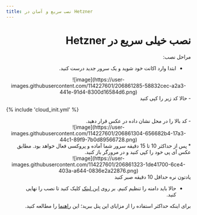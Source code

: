 ```yaml
---
title: نصب سریع و آسان در Hetzner
---
```



<div dir="rtl" markdown="1">
<!-- [آموزش گرفتن اکانت هتزنر از صفر تا صد](https://www.youtube.com/watch?v=XfS2Y6hZkqw) -->


# نصب خیلی سریع در Hetzner

</div>

<!--

<div align=center markdown=1>

**فیلم آموزش هتزنر از صفر تا صد**
[![Hetzner](https://img.youtube.com/vi/vQ-NAfRXTZo/maxresdefault.jpg)](https://www.youtube.com/watch?v=vQ-NAfRXTZo)

</div>

-->

<div dir="rtl" markdown=1>
مراحل نصب:

- ابتدا وارد اکانت خود شوید و یک سرور جدید درست کنید.
</div>

<div align=center markdown=1>
![image](https://user-images.githubusercontent.com/114227601/206861285-58832cec-a2a3-441e-91d4-8300d16584d6.png)

</div>
<div dir="rtl" markdown=1>
- حالا کد زیر را کپی کنید
</div>

{% include 'cloud_init.yml' %}

<div dir="rtl" markdown=1>
- کد بالا را در محل نشان داده در عکس قرار دهید.

</div>

<div align=center markdown=1>
![image](https://user-images.githubusercontent.com/114227601/206861304-656682b4-17a3-44c1-89f9-7b0d89566728.png)

</div>

<div dir="rtl" markdown=1>
* پس از حداکثر 10 تا 15 دقیقه سرور شما آماده و پروکسی فعال خواهد بود. مطابق عکس آی پی خود را کپی کنید و در مرورگر باز کنید.

</div>

<div align=center markdown=1>
![image](https://user-images.githubusercontent.com/114227601/206861323-1de41700-6ce4-403a-a644-0836e2a22876.png)

</div>

<div dir="rtl" markdown=1>
یادتون نره حداقل 10 دقیقه  صبر کنید

* حالا باید دامنه را تنظیم کنیم. بر روی [این لینک](/manager/wiki/%D8%B1%D8%A7%D9%87%D9%86%D9%85%D8%A7%DB%8C-%D8%AA%D9%86%D8%B8%DB%8C%D9%85-%D8%AF%D8%A7%D9%85%D9%86%D9%87-%D9%88-%D9%86%D9%87%D8%A7%DB%8C%DB%8C-%DA%A9%D8%B1%D8%AF%D9%86-%D9%86%D8%B5%D8%A8) کلیک کنید تا نصب را نهایی کنید.

برای اینکه حداکثر استفاده را از مزایای این پنل ببرید؛ این [راهنما](/manager/wiki/%D9%86%D8%AD%D9%88%D9%87-%D9%BE%DB%8C%DA%A9%D8%B1%D8%A8%D9%86%D8%AF%DB%8C-%D9%BE%D9%86%D9%84-%D9%87%DB%8C%D8%AF%DB%8C%D9%81%D8%A7%DB%8C) را مطالعه کنید.

</div>